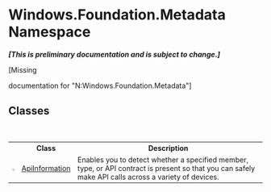 # Windows.Foundation.Metadata Namespace
 _**\[This is preliminary documentation and is subject to change.\]**_

\[Missing <summary> documentation for "N:Windows.Foundation.Metadata"\]


## Classes
&nbsp;<table><tr><th></th><th>Class</th><th>Description</th></tr><tr><td>![Public class](media/pubclass.gif "Public class")</td><td><a href="T_Windows_Foundation_Metadata_ApiInformation">ApiInformation</a></td><td>
Enables you to detect whether a specified member, type, or API contract is present so that you can safely make API calls across a variety of devices.</td></tr></table>&nbsp;
